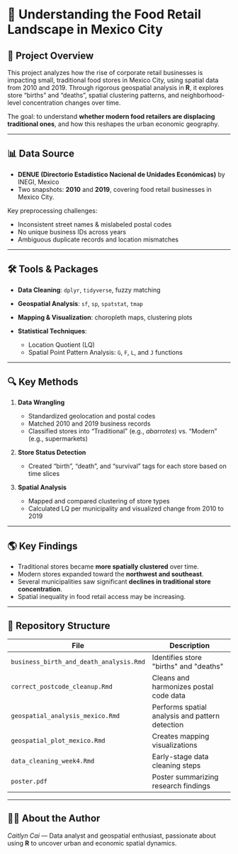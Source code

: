 # 📍 Understanding the Food Retail Landscape in Mexico City

## 🧭 Project Overview

This project analyzes how the rise of corporate retail businesses is impacting small, traditional food stores in Mexico City, using spatial data from 2010 and 2019. Through rigorous geospatial analysis in **R**, it explores store “births” and “deaths”, spatial clustering patterns, and neighborhood-level concentration changes over time.

The goal: to understand **whether modern food retailers are displacing traditional ones**, and how this reshapes the urban economic geography.

---

## 📊 Data Source

* **DENUE (Directorio Estadístico Nacional de Unidades Económicas)** by INEGI, Mexico
* Two snapshots: **2010** and **2019**, covering food retail businesses in Mexico City.

Key preprocessing challenges:

* Inconsistent street names & mislabeled postal codes
* No unique business IDs across years
* Ambiguous duplicate records and location mismatches

---

## 🛠️ Tools & Packages

* **Data Cleaning**: `dplyr`, `tidyverse`, fuzzy matching
* **Geospatial Analysis**: `sf`, `sp`, `spatstat`, `tmap`
* **Mapping & Visualization**: choropleth maps, clustering plots
* **Statistical Techniques**:

  * Location Quotient (LQ)
  * Spatial Point Pattern Analysis: `G`, `F`, `L`, and `J` functions

---

## 🔍 Key Methods

1. **Data Wrangling**

   * Standardized geolocation and postal codes
   * Matched 2010 and 2019 business records
   * Classified stores into “Traditional” (e.g., *abarrotes*) vs. “Modern” (e.g., supermarkets)

2. **Store Status Detection**

   * Created “birth”, “death”, and “survival” tags for each store based on time slices

3. **Spatial Analysis**

   * Mapped and compared clustering of store types
   * Calculated LQ per municipality and visualized change from 2010 to 2019

---

## 🌎 Key Findings

* Traditional stores became **more spatially clustered** over time.
* Modern stores expanded toward the **northwest and southeast**.
* Several municipalities saw significant **declines in traditional store concentration**.
* Spatial inequality in food retail access may be increasing.

---

## 📁 Repository Structure

| File                                    | Description                                     |
| --------------------------------------- | ----------------------------------------------- |
| `business_birth_and_death_analysis.Rmd` | Identifies store "births" and "deaths"          |
| `correct_postcode_cleanup.Rmd`          | Cleans and harmonizes postal code data          |
| `geospatial_analysis_mexico.Rmd`        | Performs spatial analysis and pattern detection |
| `geospatial_plot_mexico.Rmd`            | Creates mapping visualizations                  |
| `data_cleaning_week4.Rmd`               | Early-stage data cleaning steps                 |
| `poster.pdf`              | Poster summarizing research findings            |

---

## 👩‍💻 About the Author

*Caitlyn Cai* — Data analyst and geospatial enthusiast, passionate about using **R** to uncover urban and economic spatial dynamics.
